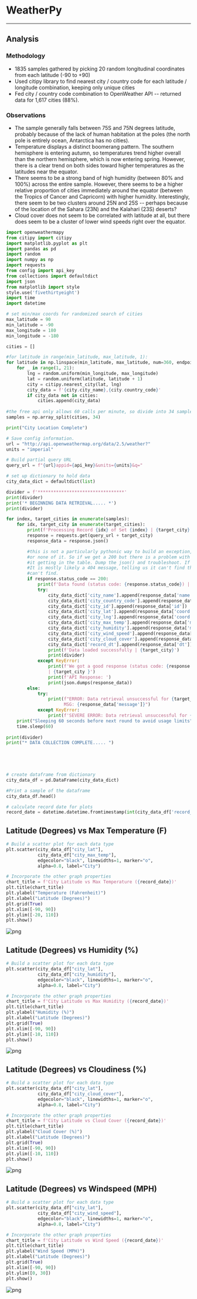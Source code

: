 
# WeatherPy
***

## Analysis

### Methodology
- 1835 samples gathered by picking 20 random longitudinal coordinates from each latitude (-90 to +90)
- Used citipy library to find nearest city / country code for each latitude / longitude combination, keeping only unique cities
- Fed city / country code combination to OpenWeather API -- returned data for 1,617 cities (88%).

### Observations
- The sample generally falls between 75S and 75N degrees latitude, probably because of the lack of human habitation at the poles (the north pole is entirely ocean, Antarctica has no cities).
- Temperature displays a distinct boomerang pattern. The southern hemisphere is entering autumn, so temperatures trend higher overall than the northern hemisphere, which is now entering spring. However, there is a clear trend on both sides toward higher temperatures as the latitudes near the equator.
- There seems to be a strong band of high humidity (between 80% and 100%) across the entire sample. However, there seems to be a higher relative proportion of cities immediately around the equator (between the Tropics of Cancer and Capricorn) with higher humidity. Interestingly, there seem to be two clusters around 25N and 25S -- perhaps because of the location of the Sahara (23N) and the Kalahari (23S) deserts? 
- Cloud cover does not seem to be correlated with latitude at all, but there does seem to be a cluster of lower wind speeds right over the equator.


```python
import openweathermapy
from citipy import citipy
import matplotlib.pyplot as plt
import pandas as pd
import random
import numpy as np
import requests
from config import api_key
from collections import defaultdict
import json
from matplotlib import style
style.use('fivethirtyeight')
import time
import datetime
```


```python
# set min/max coords for randomized search of cities
max_latitude = 90
min_latitude = -90
max_longitude = 180
min_longitude = -180

cities = []

#for latitude in range(min_latitude, max_latitude, 1):
for latitude in np.linspace(min_latitude, max_latitude, num=360, endpoint=True):
    for _ in range(1, 21):
        lng = random.uniform(min_longitude, max_longitude)
        lat = random.uniform(latitude, latitude + 1)
        city = citipy.nearest_city(lat, lng)
        city_data = f'{city.city_name},{city.country_code}'
        if city_data not in cities:
            cities.append(city_data)
            
#the free api only allows 60 calls per minute, so divide into 34 samples. This should get ~55 cities per split.
samples = np.array_split(cities, 34)

print("City Location Complete")
```


```python
# Save config information.
url = "http://api.openweathermap.org/data/2.5/weather?"
units = "imperial"

# Build partial query URL
query_url = f"{url}appid={api_key}&units={units}&q="

# set up dictionary to hold data
city_data_dict = defaultdict(list)

divider = f'*********************************'
print(divider)
print('* BEGINNING DATA RETRIEVAL..... *')
print(divider)

for index, target_cities in enumerate(samples):
    for idx, target_city in enumerate(target_cities):
        print(f'Processing Record {idx} of Set {index} | {target_city}')
        response = requests.get(query_url + target_city)
        response_data = response.json()

        #this is not a particularly pythonic way to build an exception, but in this program, we want all the data
        #or none of it. So if we get a 200 but there is a problem with one of the fields in the API, we do not want
        #it getting in the table. Dump the json() and troubleshoot. If we get anything but a 200, let us know about it.
        #It is mostly likely a 404 message, telling us it can't find the city. We will not load any data for a city we
        #can't find.
        if response.status_code == 200:
            print(f'Data found (status code: {response.status_code}) | {target_city}')
            try:
                city_data_dict['city_name'].append(response_data['name'])
                city_data_dict['city_country_code'].append(response_data['sys']['country'])
                city_data_dict['city_id'].append(response_data['id'])
                city_data_dict['city_lat'].append(response_data['coord']['lat'])
                city_data_dict['city_lng'].append(response_data['coord']['lon'])
                city_data_dict['city_max_temp'].append(response_data['main']['temp_max'])
                city_data_dict['city_humidity'].append(response_data['main']['humidity'])
                city_data_dict['city_wind_speed'].append(response_data['wind']['speed'])
                city_data_dict['city_cloud_cover'].append(response_data['clouds']['all'])
                city_data_dict['record_dt'].append(response_data['dt'])
                print(f'Data loaded successfully | {target_city}')
                print(divider)
            except KeyError:
                print(f'We got a good response (status code: {response.status_code}), but did not receive good info. \
                | {target_city }')
                print(f'API Response: ')
                print(json.dumps(response_data))
        else:
            try:
                print(f"ERROR: Data retrieval unsuccessful for {target_city}. Code: {response_data['cod']} \
                      MSG: {response_data['message']}")
            except KeyError:
                print(f'SEVERE ERROR: Data retrieval unsuccessful for {target_city}. Code: {response.status_code}')
    print("Sleeping 60 seconds before next round to avoid usage limits")
    time.sleep(60)
    
print(divider)
print("* DATA COLLECTION COMPLETE..... ")        
              


    
```


```python
# create dataframe from dictionary
city_data_df = pd.DataFrame(city_data_dict)

#Print a sample of the dataframe
city_data_df.head()

# calculate record date for plots
record_date = datetime.datetime.fromtimestamp(int(city_data_df['record_dt'][0])).strftime('%m/%d/%y')
```

## Latitude (Degrees) vs Max Temperature (F)


```python
# Build a scatter plot for each data type
plt.scatter(city_data_df["city_lat"],
            city_data_df["city_max_temp"],
            edgecolor="black", linewidths=1, marker="o",
            alpha=0.8, label="City")

# Incorporate the other graph properties
chart_title = f'City Latitude vs Max Temperature ({record_date})'
plt.title(chart_title)
plt.ylabel("Temperature (Fahrenheit)")
plt.xlabel("Latitude (Degrees)")
plt.grid(True)
plt.xlim([-90, 90])
plt.ylim([-20, 110])
plt.show()
```


![png](output_7_0.png)


## Latitude (Degrees) vs Humidity (%)


```python
# Build a scatter plot for each data type
plt.scatter(city_data_df["city_lat"],
            city_data_df["city_humidity"],
            edgecolor="black", linewidths=1, marker="o",
            alpha=0.8, label="City")

# Incorporate the other graph properties
chart_title = f'City Latitude vs Max Humidity ({record_date})'
plt.title(chart_title)
plt.ylabel("Humidity (%)")
plt.xlabel("Latitude (Degrees)")
plt.grid(True)
plt.xlim([-90, 90])
plt.ylim([-10, 110])
plt.show()
```


![png](output_9_0.png)


## Latitude (Degrees) vs Cloudiness (%)


```python
# Build a scatter plot for each data type
plt.scatter(city_data_df["city_lat"],
            city_data_df["city_cloud_cover"],
            edgecolor="black", linewidths=1, marker="o",
            alpha=0.8, label="City")

# Incorporate the other graph properties
chart_title = f'City Latitude vs Cloud Cover ({record_date})'
plt.title(chart_title)
plt.ylabel("Cloud Cover (%)")
plt.xlabel("Latitude (Degrees)")
plt.grid(True)
plt.xlim([-90, 90])
plt.ylim([-10, 110])
plt.show()
```


![png](output_11_0.png)


## Latitude (Degrees) vs Windspeed (MPH)


```python
# Build a scatter plot for each data type
plt.scatter(city_data_df["city_lat"],
            city_data_df["city_wind_speed"],
            edgecolor="black", linewidths=1, marker="o",
            alpha=0.8, label="City")

# Incorporate the other graph properties
chart_title = f'City Latitude vs Wind Speed ({record_date})'
plt.title(chart_title)
plt.ylabel("Wind Speed (MPH)")
plt.xlabel("Latitude (Degrees)")
plt.grid(True)
plt.xlim([-90, 90])
plt.ylim([0, 30])
plt.show()
```


![png](output_13_0.png)

